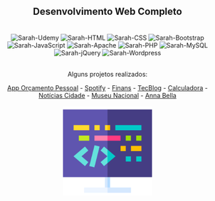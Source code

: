 ## <p align="center">Desenvolvimento Web Completo<p>

<div style="display: inline_block" align="center"><br>
<img alt="Sarah-Udemy" src="https://img.shields.io/badge/Udemy-EC5252?style=for-the-badge&logo=Udemy&logoColor=white">
  <img alt="Sarah-HTML" src="https://img.shields.io/badge/HTML-239120?style=for-the-badge&logo=html5&logoColor=white">
  <img alt="Sarah-CSS" src="https://img.shields.io/badge/CSS3-1572B6?style=for-the-badge&logo=css3&logoColor=white">
  <img alt="Sarah-Bootstrap" src="https://img.shields.io/badge/Bootstrap-563D7C?style=for-the-badge&logo=bootstrap&logoColor=white">
  <img alt="Sarah-JavaScript" src="https://img.shields.io/badge/JavaScript-323330?style=for-the-badge&logo=javascript&logoColor=F7DF1E">
  <img alt="Sarah-Apache" src="https://img.shields.io/badge/Apache-D22128?style=for-the-badge&logo=Apache&logoColor=white">
  <img alt="Sarah-PHP" src="https://img.shields.io/badge/PHP-777BB4?style=for-the-badge&logo=php&logoColor=white">
  <img alt="Sarah-MySQL" src="https://img.shields.io/badge/MySQL-005C84?style=for-the-badge&logo=mysql&logoColor=white">
  <img alt="Sarah-jQuery" src="https://img.shields.io/badge/jQuery-0769AD?style=for-the-badge&logo=jquery&logoColor=white">
  <img alt="Sarah-Wordpress" src="https://img.shields.io/badge/Wordpress-21759B?style=for-the-badge&logo=wordpress&logoColor=white">
</div>
<br>
<p align="center">Alguns projetos realizados:</p>
<div style="display: inline_block" align="center">
 <a href="https://sarahprando.github.io/app-orcamento-pessoal/assents/index.html">App Orçamento Pessoal</a>
- <a href="https://sarahprando.github.io/spotify">Spotify</a>
- <a href="https://sarahprando.github.io/finans">Finans</a>
- <a href="https://sarahprando.github.io/TecBlog/">TecBlog</a>
- <a href="https://sarahprando.github.io/exercicios-udemy/calculadora/calculadora.html">Calculadora</a>
- <a href="https://sarahprando.github.io/exercicios-udemy/noticias-cidade/index.html">Notícias Cidade</a>
- <a href="https://sarahprando.github.io/exercicios-udemy/museu-nacional/museu-nacional.html">Museu Nacional</a>
- <a href="https://sarahprando.github.io/exercicios-udemy/ana-bella/home.html">Anna Bella</a>
</div>



<div style="display: inline_block" align="center"><br>
  <img height="200" width="200" src="coding.png">
</div>
